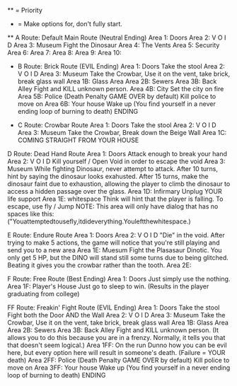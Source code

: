 ** = Priority
* = Make options for, don't fully start.

** A Route: Default Main Route (Neutral Ending)
  Area 1: Doors
  Area 2: V O I D
  Area 3: Museum
    Fight the Dinosaur
  Area 4: The Vents
  Area 5: Security
  Area 6:
  Area 7:
  Area 8:
  Area 9:
  Area 10:

* B Route: Brick Route (EVIL Ending)
  Area 1: Doors
    Take the stool
  Area 2: V O I D
  Area 3: Museum
    Take the Crowbar, Use it on the vent, take brick, break glass wall
  Area 1B: Glass Area
  Area 2B: Sewers
  Area 3B: Back Alley
    Fight and KILL unknown person.
  Area 4B: City
    Set the city on fire
  Area 5B: Police
    (Death Penalty GAME OVER by default)
    Kill police to move on
  Area 6B: Your house
    Wake up (You find yourself in a never ending loop of burning to death) ENDING

* C Route: Crowbar Route
  Area 1: Doors
    Take the stool
  Area 2: V O I D
  Area 3: Museum
    Take the Crowbar, Break down the Beige Wall
  Area 1C: COMING STRAIGHT FROM YOUR HOUSE

D Route: Dead Hand Route
  Area 1: Doors
    Attack enough to break your hand
  Area 2: V O I D
    Kill yourself / Open Void in order to escape the void
  Area 3: Museum
    While fighting Dinosaur, never attempt to attack. After 10 turns, hint by saying the dinosaur looks exahusted. After 15 turns, make the dinosaur faint due to exhaustion, allowing the player to climb the dinosaur to access a hidden passage over the glass.
  Area 1D: Infirmary
    Unplug YOUR life support
  Area 1E: whitespace
    Think will hint that the player is falling. To escape, use fly / Jump
    NOTE: This area will only have dialog that has no spaces like this: ("Youattemptedtousefly,itdideverything.Youleftthewhitespace.)

E Route: Endure Route
  Area 1: Doors
  Area 2: V O I D
    "Die" in the void. After trying to make 5 actions, the game will notice that you're still playing and send you to a new area
  Area 1E: Muesum
    Fight the Plasasaur Dinotic. You only get 5 HP, but the DINO will stand still some turns due to being glitched.
    Beating it gives you the crowbar rather than the tooth.
  Area 2E: 

F Route: Free Route (Best Ending)
  Area 1: Doors
    Just simply use the nothing.
  Area 1F: Player's House
    Just go to sleep to win. (Results in the player graduating from college)

FF Route: Freakin' Fight Route (EVIL Ending)
  Area 1: Doors
    Take the stool
    Fight both the Door AND the Wall
  Area 2: V O I D
  Area 3: Museum
    Take the Crowbar, Use it on the vent, take brick, break glass wall
  Area 1B: Glass Area
  Area 2B: Sewers
  Area 3B: Back Alley
    Fight and KILL unknown person. (It allows you to do this because you are in a frenzy. Normally, it tells you that that doesn't seem logical.)
  Area 1FF: On the run
    Dunno how you can be evil here, but every option here will result in someone's death. (Failure = YOUR death)
  Area 2FF: Police
    (Death Penalty GAME OVER by default)
    Kill police to move on
  Area 3FF: Your house
    Wake up (You find yourself in a never ending loop of burning to death) ENDING
